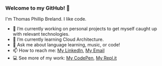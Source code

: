 ### Welcome to my GitHub! 👋

I'm Thomas Phillip Breland. I like code.

- 🔭 I’m currently working on personal projects to get myself caught up with relevant technologies.
- 🌱 I’m currently learning Cloud Architecture.
- 💬 Ask me about language learning, music, or code!
- 📫 How to reach me: [My LinkedIn](https://www.linkedin.com/in/thomasbreland), [My Email](mailto:phillip@breland.tech)
- 💻 See more of my work: [My CodePen](https://codepen.io/thomasbreland), [My Repl.it](https://replit.com/@thomasbreland)
<!-- - 👯 I’m looking to collaborate on ...
- 🤔 I’m looking for help with ...
- ⚡ Fun fact: -->
